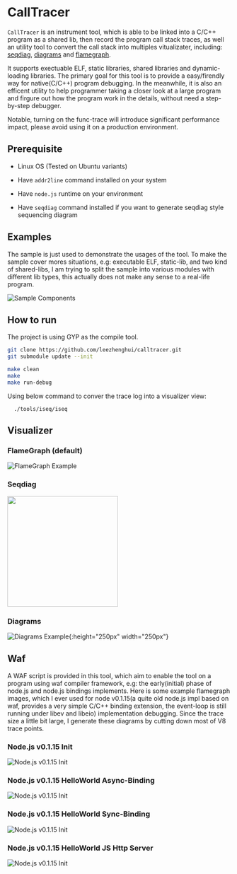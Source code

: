 # CallTracer

`CallTracer` is an instrument tool, which is able to be linked into a C/C++ program as a shared lib, then record the program call stack traces, as well an utility tool to convert the call stack into multiples vitualizater, including: [seqdiag](http://blockdiag.com/en/seqdiag/), [diagrams](https://github.com/francoislaberge/diagrams) and [flamegraph](https://github.com/brendangregg/FlameGraph). 

It supports exectuable ELF, static libraries, shared libraries and dynamic-loading libraries. The primary goal for this tool is to provide a easy/firendly way for native(C/C++) program debugging. In the meanwhile, it is also an efficent utility to help programmer taking a closer look at a large program and firgure out how the program work in the details, without need a step-by-step debugger. 

Notable, turning on the func-trace will introduce significant performance impact,  please avoid using it on a production environment. 

## Prerequisite

- Linux OS (Tested on Ubuntu variants)

- Have `addr2line` command installed on your system

- Have `node.js` runtime on your environment

- Have `seqdiag` command installed if you want to generate seqdiag style sequencing diagram

## Examples

The sample is just used to demonstrate the usages of the tool. To make the sample cover mores situations, e.g: executable ELF, static-lib, and two kind of shared-libs, I am trying to split the sample into various modules with different lib types, this actually does not make any sense to a real-life program.

![Sample Components](./docs/example-design.jpeg)


## How to run

The project is using GYP as the compile tool.

```sh
git clone https://github.com/leezhenghui/calltracer.git 
git submodule update --init

make clean
make 
make run-debug 

```

Using below command to conver the trace log into a visualizer view:

```
  ./tools/iseq/iseq

```

## Visualizer 

### FlameGraph (default)

![FlameGraph Example](./docs/example-flamegraph.svg)

### Seqdiag

<img src="./docs/example.png" width="250">


### Diagrams 

![Diagrams Example](./docs/example.svg){:height="250px" width="250px"}

## Waf

A WAF script is provided in this tool, which aim to enable the tool on a program using waf compiler framework, e.g: the early(initial) phase of node.js and node.js bindings implements. Here is some example flamegraph images, which I ever used for node v0.1.15(a quite old node.js impl based on waf, provides a very simple C/C++ binding extension, the event-loop is still running under libev and libeio) implementation debugging. Since the trace size a little bit large, I generate these diagrams by cutting down most of V8 trace points.

### Node.js v0.1.15 Init

![Node.js v0.1.15 Init](./docs/early-node-init.svg)


### Node.js v0.1.15 HelloWorld Async-Binding 

![Node.js v0.1.15 Init](./docs/helloworld-async-binding.png)


### Node.js v0.1.15 HelloWorld Sync-Binding 

![Node.js v0.1.15 Init](./docs/helloworld-sync-binding.png)

### Node.js v0.1.15 HelloWorld JS Http Server 

![Node.js v0.1.15 Init](./docs/helloworld-js-http-server.png)

